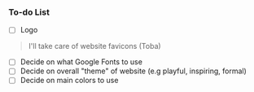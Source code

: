### To-do List
- [ ] Logo
> I'll take care of website favicons (Toba)
- [ ] Decide on what Google Fonts to use
- [ ] Decide on overall "theme" of website (e.g playful, inspiring, formal)
- [ ] Decide on main colors to use

